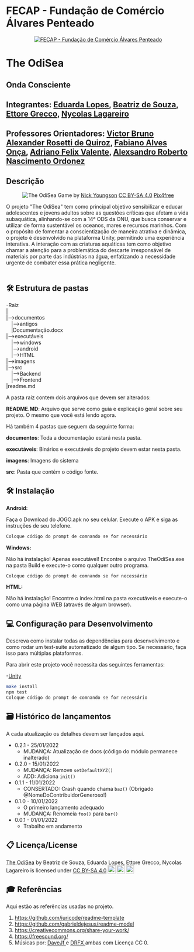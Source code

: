 # FECAP - Fundação de Comércio Álvares Penteado

<p align="center">
<a href= "https://www.fecap.br/"><img src="https://encrypted-tbn0.gstatic.com/images?q=tbn:ANd9GcRhZPrRa89Kma0ZZogxm0pi-tCn_TLKeHGVxywp-LXAFGR3B1DPouAJYHgKZGV0XTEf4AE&usqp=CAU" alt="FECAP - Fundação de Comércio Álvares Penteado" border="0"></a>
</p>

# The OdiSea

## Onda Consciente

## Integrantes: <a href="https://www.linkedin.com/in/maria-eduarda-de-freitas-lopes-382679281?utm_source=share&utm_campaign=share_via&utm_content=profile&utm_medium=android_app">Eduarda Lopes</a>, <a href="https://www.linkedin.com/in/beatriz-d-177976252?utm_source=share&utm_campaign=share_via&utm_content=profile&utm_medium=ios_app">Beatriz de Souza</a>, <a href="https://www.linkedin.com/in/ettore-grecco-b0a4b2267?utm_source=share&utm_campaign=share_via&utm_content=profile&utm_medium=android_app">Ettore Grecco</a>, <a href="https://www.linkedin.com/in/nycolas-lagareiro-4053922a0?utm_source=share&utm_campaign=share_via&utm_content=profile&utm_medium=ios_app">Nycolas Lagareiro</a>

## Professores Orientadores: <a href="https://www.linkedin.com/in/victorbarq/">Victor Bruno Alexander Rosetti de Quiroz</a>, <a href="">Fabiano Alves Onça</a>, <a href=" ">Adriano Felix Valente</a>, <a href=" ">Alexsandro Roberto Nascimento Ordonez</a>

## Descrição

<p align="center">
<img src=<"Unity_ssy1hIN8nR.png" alt= "The OdiSea" border = "0">
  Game by <a href="http://www.nyphotographic.com/">Nick Youngson</a> <a rel="license" href="https://creativecommons.org/licenses/by-sa/4.0/">CC BY-SA 4.0</a> <a href="http://pix4free.org/">Pix4free</a>
</p>


O projeto "The OdiSea" tem como principal objetivo sensibilizar e educar adolescentes e jovens adultos sobre as questões críticas que afetam a vida subaquática, alinhando-se com a 14ª ODS da ONU, que busca conservar e utilizar de forma sustentável os oceanos, mares e recursos marinhos. Com o propósito de fomentar a conscientização de maneira atrativa e dinâmica, o projeto é desenvolvido na plataforma Unity, permitindo uma experiência interativa. A interação com as criaturas aquáticas tem como objetivo chamar a atenção para a problemática do descarte irresponsável de materiais por parte das indústrias na água, enfatizando a necessidade urgente de combater essa prática negligente.
<br><br>

## 🛠 Estrutura de pastas

-Raiz<br>
|<br>
|-->documentos<br>
  &emsp;|-->antigos<br>
  &emsp;|Documentação.docx<br>
|-->executáveis<br>
  &emsp;|-->windows<br>
  &emsp;|-->android<br>
  &emsp;|-->HTML<br>
|-->imagens<br>
|-->src<br>
  &emsp;|-->Backend<br>
  &emsp;|-->Frontend<br>
|readme.md<br>

A pasta raiz contem dois arquivos que devem ser alterados:

<b>README.MD</b>: Arquivo que serve como guia e explicação geral sobre seu projeto. O mesmo que você está lendo agora.

Há também 4 pastas que seguem da seguinte forma:

<b>documentos</b>: Toda a documentação estará nesta pasta.

<b>executáveis</b>: Binários e executáveis do projeto devem estar nesta pasta.

<b>imagens</b>: Imagens do sistema

<b>src</b>: Pasta que contém o código fonte.

## 🛠 Instalação

<b>Android:</b>

Faça o Download do JOGO.apk no seu celular.
Execute o APK e siga as instruções de seu telefone.

```sh
Coloque código do prompt de comnando se for necessário
```

<b>Windows:</b>

Não há instalação! Apenas executável!
Encontre o arquivo TheOdiSea.exe na pasta Build e execute-o como qualquer outro programa.

```sh
Coloque código do prompt de comnando se for necessário
```

<b>HTML:</b>

Não há instalação!
Encontre o index.html na pasta executáveis e execute-o como uma página WEB (através de algum browser).

## 💻 Configuração para Desenvolvimento

Descreva como instalar todas as dependências para desenvolvimento e como rodar um test-suite automatizado de algum tipo. Se necessário, faça isso para múltiplas plataformas.

Para abrir este projeto você necessita das seguintes ferramentas:

-<a href="https://unity.com/pt">Unity</a>

```sh
make install
npm test
Coloque código do prompt de comnando se for necessário
```

## 🗃 Histórico de lançamentos

A cada atualização os detalhes devem ser lançados aqui.

* 0.2.1 - 25/01/2022
    * MUDANÇA: Atualização de docs (código do módulo permanece inalterado)
* 0.2.0 - 15/01/2022
    * MUDANÇA: Remove `setDefaultXYZ()`
    * ADD: Adiciona `init()`
* 0.1.1 - 11/01/2022
    * CONSERTADO: Crash quando chama `baz()` (Obrigado @NomeDoContribuidorGeneroso!)
* 0.1.0 - 10/01/2022
    * O primeiro lançamento adequado
    * MUDANÇA: Renomeia `foo()` para `bar()`
* 0.0.1 - 01/01/2022
    * Trabalho em andamento

## 📋 Licença/License
<p xmlns:cc="http://creativecommons.org/ns#" xmlns:dct="http://purl.org/dc/terms/"><a property="dct:title" rel="cc:attributionURL" href="https://github.com/2023-2-MCC1/Projeto7">The OdiSea</a> by <span property="cc:attributionName">Beatriz de Souza, Eduarda Lopes, Ettore Grecco, Nycolas Lagareiro</span> is licensed under <a href="http://creativecommons.org/licenses/by-sa/4.0/?ref=chooser-v1" target="_blank" rel="license noopener noreferrer" style="display:inline-block;">CC BY-SA 4.0<img style="height:22px!important;margin-left:3px;vertical-align:text-bottom;" src="https://mirrors.creativecommons.org/presskit/icons/cc.svg?ref=chooser-v1"><img style="height:22px!important;margin-left:3px;vertical-align:text-bottom;" src="https://mirrors.creativecommons.org/presskit/icons/by.svg?ref=chooser-v1"><img style="height:22px!important;margin-left:3px;vertical-align:text-bottom;" src="https://mirrors.creativecommons.org/presskit/icons/sa.svg?ref=chooser-v1"></a></p>


## 🎓 Referências

Aqui estão as referências usadas no projeto.

1. <https://github.com/iuricode/readme-template>
2. <https://github.com/gabrieldejesus/readme-model>
3. <https://creativecommons.org/share-your-work/>
4. <https://freesound.org/>
5. Músicas por: <a href="https://freesound.org/people/DaveJf/sounds/616544/"> DaveJf </a> e <a href="https://freesound.org/people/DRFX/sounds/338986/"> DRFX </a> ambas com Licença CC 0.
